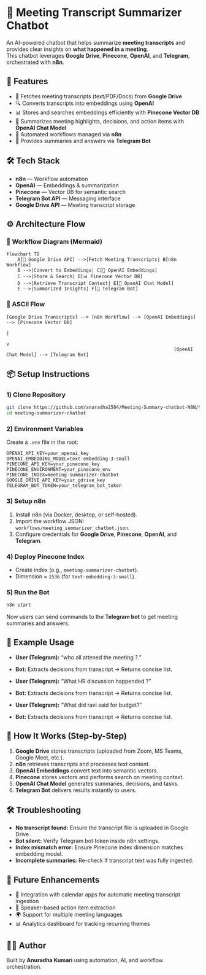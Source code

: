 # 📝 Meeting Transcript Summarizer Chatbot

An AI-powered chatbot that helps summarize **meeting transcripts** and provides clear insights on **what happened in a meeting**.  
This chatbot leverages **Google Drive**, **Pinecone**, **OpenAI**, and **Telegram**, orchestrated with **n8n**.

## 🚀 Features
- 📂 Fetches meeting transcripts (text/PDF/Docs) from **Google Drive**
- 🔍 Converts transcripts into embeddings using **OpenAI**
- 📊 Stores and searches embeddings efficiently with **Pinecone Vector DB**
- 🤖 Summarizes meeting highlights, decisions, and action items with **OpenAI Chat Model**
- 🔗 Automated workflows managed via **n8n**
- 💬 Provides summaries and answers via **Telegram Bot**

## 🛠️ Tech Stack
- **n8n** — Workflow automation
- **OpenAI** — Embeddings & summarization
- **Pinecone** — Vector DB for semantic search
- **Telegram Bot API** — Messaging interface
- **Google Drive API** — Meeting transcript storage

## ⚙️ Architecture Flow

### 🔹 Workflow Diagram (Mermaid)
```mermaid
flowchart TD
    A[📂 Google Drive API] -->|Fetch Meeting Transcripts| B[n8n Workflow]
    B -->|Convert to Embeddings| C[🔎 OpenAI Embeddings]
    C -->|Store & Search| D[📊 Pinecone Vector DB]
    D -->|Retrieve Transcript Context| E[🤖 OpenAI Chat Model]
    E -->|Summarized Insights| F[💬 Telegram Bot]
```

### 🔹 ASCII Flow
```
[Google Drive Transcripts] --> [n8n Workflow] --> [OpenAI Embeddings] --> [Pinecone Vector DB]
                                                                            |
                                                                            v
                                                             [OpenAI Chat Model] --> [Telegram Bot]
```

## 📦 Setup Instructions

### 1) Clone Repository
```bash
git clone https://github.com/anuradha2504/Meeting-Summary-chatbot-N8N/tree/main
cd meeting-summarizer-chatbot
```

### 2) Environment Variables
Create a `.env` file in the root:
```
OPENAI_API_KEY=your_openai_key
OPENAI_EMBEDDING_MODEL=text-embedding-3-small
PINECONE_API_KEY=your_pinecone_key
PINECONE_ENVIRONMENT=your_pinecone_env
PINECONE_INDEX=meeting-summarizer-chatbot
GOOGLE_DRIVE_API_KEY=your_gdrive_key
TELEGRAM_BOT_TOKEN=your_telegram_bot_token
```

### 3) Setup n8n
1. Install n8n (via Docker, desktop, or self-hosted).
2. Import the workflow JSON: `workflows/meeting_summarizer_chatbot.json`.
3. Configure credentials for **Google Drive**, **Pinecone**, **OpenAI**, and **Telegram**.

### 4) Deploy Pinecone Index
- Create index (e.g., `meeting-summarizer-chatbot`).
- Dimension = `1536` (for `text-embedding-3-small`).

### 5) Run the Bot
```bash
n8n start
```
Now users can send commands to the **Telegram bot** to get meeting summaries and answers.

## 📌 Example Usage
- **User (Telegram):** “who all attened the meeting ?.”  
- **Bot:** Extracts decisions from transcript → Returns concise list.

- **User (Telegram):** “What HR discussion happended ?”  
- **Bot:** Extracts decisions from transcript → Returns concise list.

- **User (Telegram):** “What did ravi said for budget?”  
- **Bot:** Extracts decisions from transcript → Returns concise list.

## 🧩 How It Works (Step-by-Step)
1. **Google Drive** stores transcripts (uploaded from Zoom, MS Teams, Google Meet, etc.).
2. **n8n** retrieves transcripts and processes text content.
3. **OpenAI Embeddings** convert text into semantic vectors.
4. **Pinecone** stores vectors and performs search on meeting context.
5. **OpenAI Chat Model** generates summaries, decisions, and tasks.
6. **Telegram Bot** delivers results instantly to users.

## 🛠️ Troubleshooting
- **No transcript found:** Ensure the transcript file is uploaded in Google Drive.
- **Bot silent:** Verify Telegram bot token inside n8n settings.
- **Index mismatch error:** Ensure Pinecone index dimension matches embedding model.
- **Incomplete summaries:** Re-check if transcript text was fully ingested.

## 🔮 Future Enhancements
- 📅 Integration with calendar apps for automatic meeting transcript ingestion
- 🎯 Speaker-based action item extraction
- 🌍 Support for multiple meeting languages
- 📊 Analytics dashboard for tracking recurring themes

## 👨‍💻 Author
Built by **Anuradha Kumari** using automation, AI, and workflow orchestration.
